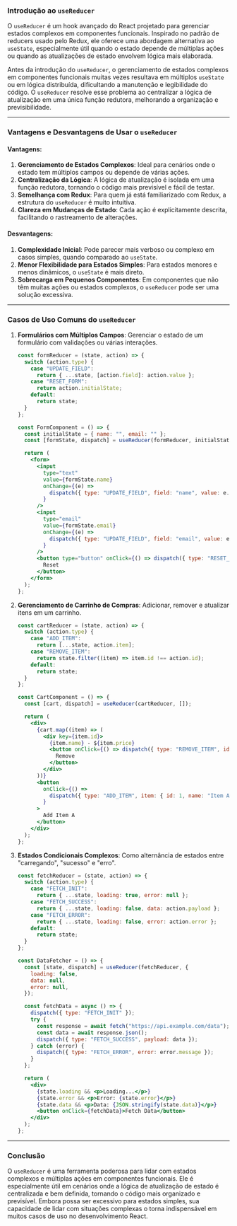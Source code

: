 ### Introdução ao `useReducer`

O `useReducer` é um hook avançado do React projetado para gerenciar estados complexos em componentes funcionais. Inspirado no padrão de reducers usado pelo Redux, ele oferece uma abordagem alternativa ao `useState`, especialmente útil quando o estado depende de múltiplas ações ou quando as atualizações de estado envolvem lógica mais elaborada.

Antes da introdução do `useReducer`, o gerenciamento de estados complexos em componentes funcionais muitas vezes resultava em múltiplos `useState` ou em lógica distribuída, dificultando a manutenção e legibilidade do código. O `useReducer` resolve esse problema ao centralizar a lógica de atualização em uma única função redutora, melhorando a organização e previsibilidade.

---

### **Vantagens e Desvantagens de Usar o `useReducer`**

#### **Vantagens:**
1. **Gerenciamento de Estados Complexos**: Ideal para cenários onde o estado tem múltiplos campos ou depende de várias ações.
2. **Centralização da Lógica**: A lógica de atualização é isolada em uma função redutora, tornando o código mais previsível e fácil de testar.
3. **Semelhança com Redux**: Para quem já está familiarizado com Redux, a estrutura do `useReducer` é muito intuitiva.
4. **Clareza em Mudanças de Estado**: Cada ação é explicitamente descrita, facilitando o rastreamento de alterações.

#### **Desvantagens:**
1. **Complexidade Inicial**: Pode parecer mais verboso ou complexo em casos simples, quando comparado ao `useState`.
2. **Menor Flexibilidade para Estados Simples**: Para estados menores e menos dinâmicos, o `useState` é mais direto.
3. **Sobrecarga em Pequenos Componentes**: Em componentes que não têm muitas ações ou estados complexos, o `useReducer` pode ser uma solução excessiva.

---

### **Casos de Uso Comuns do `useReducer`**

1. **Formulários com Múltiplos Campos**: Gerenciar o estado de um formulário com validações ou várias interações.
   ```jsx
   const formReducer = (state, action) => {
     switch (action.type) {
       case "UPDATE_FIELD":
         return { ...state, [action.field]: action.value };
       case "RESET_FORM":
         return action.initialState;
       default:
         return state;
     }
   };

   const FormComponent = () => {
     const initialState = { name: "", email: "" };
     const [formState, dispatch] = useReducer(formReducer, initialState);

     return (
       <form>
         <input
           type="text"
           value={formState.name}
           onChange={(e) =>
             dispatch({ type: "UPDATE_FIELD", field: "name", value: e.target.value })
           }
         />
         <input
           type="email"
           value={formState.email}
           onChange={(e) =>
             dispatch({ type: "UPDATE_FIELD", field: "email", value: e.target.value })
           }
         />
         <button type="button" onClick={() => dispatch({ type: "RESET_FORM", initialState })}>
           Reset
         </button>
       </form>
     );
   };
   ```

2. **Gerenciamento de Carrinho de Compras**: Adicionar, remover e atualizar itens em um carrinho.
   ```jsx
   const cartReducer = (state, action) => {
     switch (action.type) {
       case "ADD_ITEM":
         return [...state, action.item];
       case "REMOVE_ITEM":
         return state.filter((item) => item.id !== action.id);
       default:
         return state;
     }
   };

   const CartComponent = () => {
     const [cart, dispatch] = useReducer(cartReducer, []);

     return (
       <div>
         {cart.map((item) => (
           <div key={item.id}>
             {item.name} - ${item.price}
             <button onClick={() => dispatch({ type: "REMOVE_ITEM", id: item.id })}>
               Remove
             </button>
           </div>
         ))}
         <button
           onClick={() =>
             dispatch({ type: "ADD_ITEM", item: { id: 1, name: "Item A", price: 10 } })
           }
         >
           Add Item A
         </button>
       </div>
     );
   };
   ```

3. **Estados Condicionais Complexos**: Como alternância de estados entre "carregando", "sucesso" e "erro".
   ```jsx
   const fetchReducer = (state, action) => {
     switch (action.type) {
       case "FETCH_INIT":
         return { ...state, loading: true, error: null };
       case "FETCH_SUCCESS":
         return { ...state, loading: false, data: action.payload };
       case "FETCH_ERROR":
         return { ...state, loading: false, error: action.error };
       default:
         return state;
     }
   };

   const DataFetcher = () => {
     const [state, dispatch] = useReducer(fetchReducer, {
       loading: false,
       data: null,
       error: null,
     });

     const fetchData = async () => {
       dispatch({ type: "FETCH_INIT" });
       try {
         const response = await fetch("https://api.example.com/data");
         const data = await response.json();
         dispatch({ type: "FETCH_SUCCESS", payload: data });
       } catch (error) {
         dispatch({ type: "FETCH_ERROR", error: error.message });
       }
     };

     return (
       <div>
         {state.loading && <p>Loading...</p>}
         {state.error && <p>Error: {state.error}</p>}
         {state.data && <p>Data: {JSON.stringify(state.data)}</p>}
         <button onClick={fetchData}>Fetch Data</button>
       </div>
     );
   };
   ```

---

### **Conclusão**

O `useReducer` é uma ferramenta poderosa para lidar com estados complexos e múltiplas ações em componentes funcionais. Ele é especialmente útil em cenários onde a lógica de atualização de estado é centralizada e bem definida, tornando o código mais organizado e previsível. Embora possa ser excessivo para estados simples, sua capacidade de lidar com situações complexas o torna indispensável em muitos casos de uso no desenvolvimento React.